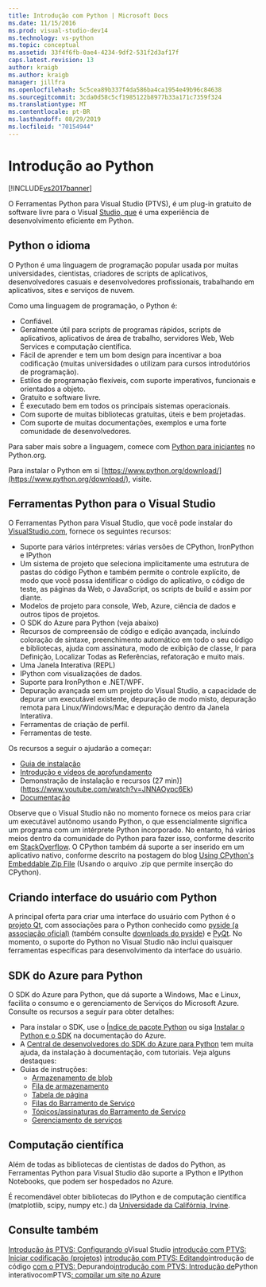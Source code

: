 ```yaml
---
title: Introdução com Python | Microsoft Docs
ms.date: 11/15/2016
ms.prod: visual-studio-dev14
ms.technology: vs-python
ms.topic: conceptual
ms.assetid: 33f4f6fb-0ae4-4234-9df2-531f2d3af17f
caps.latest.revision: 13
author: kraigb
ms.author: kraigb
manager: jillfra
ms.openlocfilehash: 5c5cea89b337f4da586ba4ca1954e49b96c84638
ms.sourcegitcommit: 3cda0d58c5cf1985122b8977b33a171c7359f324
ms.translationtype: MT
ms.contentlocale: pt-BR
ms.lasthandoff: 08/29/2019
ms.locfileid: "70154944"
---
```

# <a name="getting-started-with-python"></a>Introdução ao Python
[!INCLUDE[vs2017banner](../includes/vs2017banner.md)]

O Ferramentas Python para Visual Studio (PTVS), é um plug-in gratuito de software livre para o Visual [Studio, que](https://github.com/Microsoft/ptvs) é uma experiência de desenvolvimento eficiente em Python.  
  
## <a name="python-the-language"></a>Python o idioma
  
O Python é uma linguagem de programação popular usada por muitas universidades, cientistas, criadores de scripts de aplicativos, desenvolvedores casuais e desenvolvedores profissionais, trabalhando em aplicativos, sites e serviços de nuvem.

Como uma linguagem de programação, o Python é:
  
- Confiável.
- Geralmente útil para scripts de programas rápidos, scripts de aplicativos, aplicativos de área de trabalho, servidores Web, Web Services e computação científica.
- Fácil de aprender e tem um bom design para incentivar a boa codificação (muitas universidades o utilizam para cursos introdutórios de programação).
- Estilos de programação flexíveis, com suporte imperativos, funcionais e orientados a objeto.
- Gratuito e software livre.
- É executado bem em todos os principais sistemas operacionais.  
- Com suporte de muitas bibliotecas gratuitas, úteis e bem projetadas.  
- Com suporte de muitas documentações, exemplos e uma forte comunidade de desenvolvedores.  

Para saber mais sobre a linguagem, comece com [Python para iniciantes](https://www.python.org/about/gettingstarted/) no Python.org.

Para instalar o Python em si [https://www.python.org/download/](https://www.python.org/download/), visite.

## <a name="python-tools-for-visual-studio"></a>Ferramentas Python para o Visual Studio
  
O Ferramentas Python para Visual Studio, que você pode instalar do [VisualStudio.com](https://www.visualstudio.com/explore/python-vs), fornece os seguintes recursos:  
  
- Suporte para vários intérpretes: várias versões de CPython, IronPython e IPython  
- Um sistema de projeto que seleciona implicitamente uma estrutura de pastas do código Python e também permite o controle explícito, de modo que você possa identificar o código do aplicativo, o código de teste, as páginas da Web, o JavaScript, os scripts de build e assim por diante.  
- Modelos de projeto para console, Web, Azure, ciência de dados e outros tipos de projetos.    
- O SDK do Azure para Python (veja abaixo)    
- Recursos de compreensão de código e edição avançada, incluindo coloração de sintaxe, preenchimento automático em todo o seu código e bibliotecas, ajuda com assinatura, modo de exibição de classe, Ir para Definição, Localizar Todas as Referências, refatoração e muito mais.    
- Uma Janela Interativa (REPL)
- IPython com visualizações de dados.
- Suporte para IronPython e .NET/WPF.    
- Depuração avançada sem um projeto do Visual Studio, a capacidade de depurar um executável existente, depuração de modo misto, depuração remota para Linux/Windows/Mac e depuração dentro da Janela Interativa.   
- Ferramentas de criação de perfil.  
- Ferramentas de teste.  
  
Os recursos a seguir o ajudarão a começar:

- [Guia de instalação](https://github.com/Microsoft/PTVS/wiki/PTVS-Installation)    
- [Introdução e vídeos de aprofundamento](https://www.youtube.com/playlist?list=PLReL099Y5nRdLgGAdrb_YeTdEnd23s6Ff)  
- Demonstração de instalação e recursos (27 min)] (https://www.youtube.com/watch?v=JNNAOypc6Ek)  
- [Documentação](https://github.com/Microsoft/PTVS/wiki)  

Observe que o Visual Studio não no momento fornece os meios para criar um executável autônomo usando Python, o que essencialmente significa um programa com um intérprete Python incorporado. No entanto, há vários meios dentro da comunidade do Python para fazer isso, conforme descrito em [StackOverflow](http://stackoverflow.com/questions/5458048/how-to-make-a-python-script-standalone-executable-to-run-without-any-dependency). O CPython também dá suporte a ser inserido em um aplicativo nativo, conforme descrito na postagem do blog [Using CPython's Embeddable Zip File](https://devblogs.microsoft.com/python/cpython-embeddable-zip-file/) (Usando o arquivo .zip que permite inserção do CPython).
  
## <a name="building-ui-with-python"></a>Criando interface do usuário com Python  

A principal oferta para criar uma interface do usuário com Python é o [projeto Qt](https://www.qt.io/qt-for-application-development/), com associações para o Python conhecido como [pyside (a associação oficial)](http://wiki.qt.io/PySide) (também consulte [downloads do pyside](https://download.qt.io/official_releases/pyside/.)) e [PyQt](https://wiki.python.org/moin/PyQt). No momento, o suporte do Python no Visual Studio não inclui quaisquer ferramentas específicas para desenvolvimento da interface do usuário.

## <a name="azure-sdk-for-python"></a>SDK do Azure para Python
  
O SDK do Azure para Python, que dá suporte a Windows, Mac e Linux, facilita o consumo e o gerenciamento de Serviços do Microsoft Azure. Consulte os recursos a seguir para obter detalhes: 

- Para instalar o SDK, use o [Índice de pacote Python](https://pypi.python.org/pypi/azure) ou siga [Instalar o Python e o SDK](https://docs.microsoft.com/azure/python/python-sdk-azure-install) na documentação do Azure. 
- A [Central de desenvolvedores do SDK do Azure para Python](https://azure.microsoft.com/develop/python/) tem muita ajuda, da instalação à documentação, com tutoriais.  Veja alguns destaques:  
- Guias de instruções:
  - [Armazenamento de blob](https://azure.microsoft.com/develop/python/how-to-guides/blob-service/)  
  - [Fila de armazenamento](https://azure.microsoft.com/develop/python/how-to-guides/queue-service/)  
  - [Tabela de página](https://azure.microsoft.com/develop/python/how-to-guides/table-service/)  
  - [Filas do Barramento de Serviço](https://azure.microsoft.com/develop/python/how-to-guides/service-bus-queues/)
  - [Tópicos/assinaturas do Barramento de Serviço](https://azure.microsoft.com/develop/python/how-to-guides/service-bus-topics/) 
  - [Gerenciamento de serviços](https://azure.microsoft.com/develop/python/how-to-guides/service-management/)  

## <a name="scientific-computing"></a>Computação científica

Além de todas as bibliotecas de cientistas de dados do Python, as Ferramentas Python para Visual Studio dão suporte a IPython e IPython Notebooks, que podem ser hospedados no Azure.

É recomendável obter bibliotecas do IPython e de computação científica (matplotlib, scipy, numpy etc.) da [Universidade da Califórnia, Irvine](http://www.lfd.uci.edu/~gohlke/pythonlibs/#scipy-stack).  
  
## <a name="see-also"></a>Consulte também  

[Introdução às PTVS: Configurando o](../python/getting-started-with-ptvs-setting-up-visual-studio.md)Visual Studio
[introdução com PTVS: Iniciar codificação (projetos)](../python/getting-started-with-ptvs-start-coding-projects.md)
[introdução com PTVS: Editando](../python/getting-started-with-ptvs-editing-code.md)introdução de código
[com o PTVS: ](../python/getting-started-with-ptvs-debugging.md)
Depurando[introdução com PTVS: Introdução de](../python/getting-started-with-ptvs-interactive-python.md)Python
interativocomPTVS[: compilar um site no Azure](../python/getting-started-with-ptvs-building-a-website-in-azure.md)
